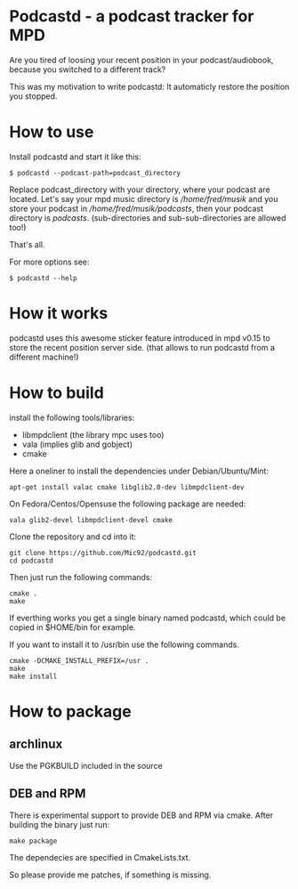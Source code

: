 Podcastd - a podcast tracker for MPD
====================================
Are you tired of loosing your recent position in your podcast/audiobook,
because you switched to a different track?

This was my motivation to write podcastd: It automaticly restore the position you stopped.

How to use
==========
Install podcastd and start it like this:

    $ podcastd --podcast-path=podcast_directory

Replace podcast\_directory with your directory, where your podcast are located.
Let's say your mpd music directory is */home/fred/musik* and you store your podcast in */home/fred/musik/podcasts*,
then your podcast directory is *podcasts*. (sub-directories and sub-sub-directories are allowed too!)

That's all.

For more options see:

    $ podcastd --help

How it works
==============
podcastd uses this awesome sticker feature introduced in mpd v0.15 to store the recent position server side.
(that allows to run podcastd from a different machine!)

How to build
============
install the following tools/libraries:

  - libmpdclient (the library mpc uses too)
  - vala (implies glib and gobject)
  - cmake

Here a oneliner to install the dependencies under Debian/Ubuntu/Mint:

    apt-get install valac cmake libglib2.0-dev libmpdclient-dev

On Fedora/Centos/Opensuse the following package are needed:

    vala glib2-devel libmpdclient-devel cmake

Clone the repository and cd into it:

    git clone https://github.com/Mic92/podcastd.git
    cd podcastd

Then just run the following commands:

    cmake .
    make

If everthing works you get a single binary named podcastd,
which could be copied in $HOME/bin for example.

If you want to install it to /usr/bin use the following commands.

    cmake -DCMAKE_INSTALL_PREFIX=/usr .
    make
    make install

How to package
==============

archlinux
---------
Use the PGKBUILD included in the source

DEB and RPM
------------
There is experimental support to provide DEB and RPM via cmake.
After building the binary just run:

    make package

The dependecies are specified in CmakeLists.txt.

So please provide me patches, if something is missing.
